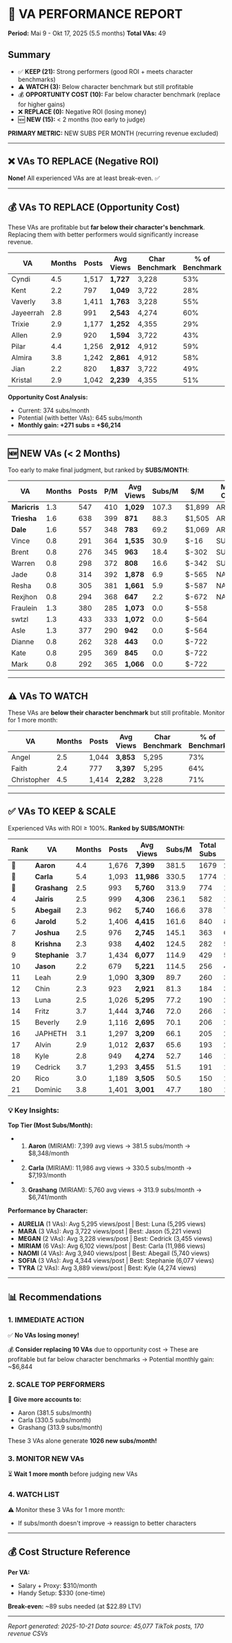 # 👥 VA PERFORMANCE REPORT
**Period:** Mai 9 - Okt 17, 2025 (5.5 months)
**Total VAs:** 49

## Summary
- ✅ **KEEP (21):** Strong performers (good ROI + meets character benchmarks)
- ⚠️ **WATCH (3):** Below character benchmark but still profitable
- 💰 **OPPORTUNITY COST (10):** Far below character benchmark (replace for higher gains)
- ❌ **REPLACE (0):** Negative ROI (losing money)
- 🆕 **NEW (15):** < 2 months (too early to judge)

**PRIMARY METRIC:** NEW SUBS PER MONTH (recurring revenue excluded)

---

## ❌ VAs TO REPLACE (Negative ROI)

**None!** All experienced VAs are at least break-even. ✅

---

## 💰 VAs TO REPLACE (Opportunity Cost)

These VAs are profitable but **far below their character's benchmark**.
Replacing them with better performers would significantly increase revenue.

| VA | Months | Posts | **Avg Views** | Char Benchmark | % of Benchmark | Subs/M | $/M | Main Char |
|---|---|---|---|---|---|---|---|---|
| Cyndi | 4.5 | 1,517 | **1,727** | 3,228 | 53% | 24.9 | $186 | MEGAN |
| Kent | 2.2 | 797 | **1,049** | 3,722 | 28% | 27.0 | $160 | MARA |
| Vaverly | 3.8 | 1,411 | **1,763** | 3,228 | 55% | 27.9 | $243 | MEGAN |
| Jayeerrah | 2.8 | 991 | **2,543** | 4,274 | 60% | 32.0 | $306 | TYRA |
| Trixie | 2.9 | 1,177 | **1,252** | 4,355 | 29% | 34.4 | $364 | NAOMI |
| Allen | 2.9 | 920 | **1,594** | 3,722 | 43% | 36.5 | $411 | MARA |
| Pilar | 4.4 | 1,256 | **2,912** | 4,912 | 59% | 41.2 | $558 | SOFIA |
| Almira | 3.8 | 1,242 | **2,861** | 4,912 | 58% | 45.6 | $648 | SOFIA |
| Jian | 2.2 | 820 | **1,837** | 3,722 | 49% | 48.7 | $656 | MARA |
| Kristal | 2.9 | 1,042 | **2,239** | 4,355 | 51% | 55.6 | $848 | NAOMI |

**Opportunity Cost Analysis:**
- Current: 374 subs/month
- Potential (with better VAs): 645 subs/month
- **Monthly gain: +271 subs = +$6,214**

---

## 🆕 NEW VAs (< 2 Months)

Too early to make final judgment, but ranked by **SUBS/MONTH**:

| VA | Months | Posts | P/M | **Avg Views** | Subs/M | $/M | Main Char |
|---|---|---|---|---|---|---|---|
| **Maricris** | 1.3 | 547 | 410 | **1,029** | 107.3 | $1,899 | ARIRI |
| **Triesha** | 1.6 | 638 | 399 | **871** | 88.3 | $1,505 | ARIRI |
| **Dale** | 1.6 | 557 | 348 | **783** | 69.2 | $1,069 | ARIRI |
| Vince | 0.8 | 291 | 364 | **1,535** | 30.9 | $-16 | SUKI |
| Brent | 0.8 | 276 | 345 | **963** | 18.4 | $-302 | SUKI |
| Warren | 0.8 | 298 | 372 | **808** | 16.6 | $-342 | SUKI |
| Jade | 0.8 | 314 | 392 | **1,878** | 6.9 | $-565 | NALANI |
| Resha | 0.8 | 305 | 381 | **1,661** | 5.9 | $-587 | NALANI |
| Rexjhon | 0.8 | 294 | 368 | **647** | 2.2 | $-672 | NALANI |
| Fraulein | 1.3 | 380 | 285 | **1,073** | 0.0 | $-558 |  |
| swtzl | 1.3 | 433 | 333 | **1,072** | 0.0 | $-564 |  |
| Asle | 1.3 | 377 | 290 | **942** | 0.0 | $-564 |  |
| Dianne | 0.8 | 262 | 328 | **443** | 0.0 | $-722 |  |
| Kate | 0.8 | 295 | 369 | **845** | 0.0 | $-722 |  |
| Mark | 0.8 | 292 | 365 | **1,066** | 0.0 | $-722 |  |

---

## ⚠️ VAs TO WATCH

These VAs are **below their character benchmark** but still profitable. Monitor for 1 more month:

| VA | Months | Posts | **Avg Views** | Char Benchmark | % of Benchmark | Subs/M | $/M | Main Char |
|---|---|---|---|---|---|---|---|---|
| Angel | 2.5 | 1,044 | **3,853** | 5,295 | 73% | 56.4 | $849 | AURELIA |
| Faith | 2.4 | 777 | **3,397** | 5,295 | 64% | 38.0 | $425 | AURELIA |
| Christopher | 4.5 | 1,414 | **2,282** | 3,228 | 71% | 30.6 | $317 | MEGAN |

---

## ✅ VAs TO KEEP & SCALE

Experienced VAs with ROI ≥ 100%. **Ranked by SUBS/MONTH:**

| Rank | VA | Months | Posts | **Avg Views** | Subs/M | Total Subs | ROI | $/M | Main Char |
|---|---|---|---|---|---|---|---|---|---|
| 🥇 | **Aaron** | 4.4 | 1,676 | **7,399** | 381.5 | 1679 | 2168% | $8,348 | MIRIAM |
| 🥈 | **Carla** | 5.4 | 1,093 | **11,986** | 330.5 | 1774 | 1936% | $7,193 | MIRIAM |
| 🥉 | **Grashang** | 2.5 | 993 | **5,760** | 313.9 | 774 | 1519% | $6,741 | MIRIAM |
| 4 | **Jairis** | 2.5 | 999 | **4,306** | 236.1 | 582 | 1118% | $4,961 | MIRIAM |
| 5 | **Abegail** | 2.3 | 962 | **5,740** | 166.6 | 378 | 737% | $3,357 | NAOMI |
| 6 | **Jarold** | 5.2 | 1,406 | **4,415** | 161.6 | 840 | 890% | $3,325 | MIRIAM |
| 7 | **Joshua** | 2.5 | 976 | **2,745** | 145.1 | 363 | 651% | $2,879 | MIRIAM |
| 8 | **Krishna** | 2.3 | 938 | **4,402** | 124.5 | 282 | 526% | $2,395 | NAOMI |
| 9 | **Stephanie** | 3.7 | 1,434 | **6,077** | 114.9 | 429 | 560% | $2,232 | SOFIA |
| 10 | **Jason** | 2.2 | 679 | **5,221** | 114.5 | 256 | 473% | $2,163 | MARA |
| 11 | Leah | 2.9 | 1,090 | **3,309** | 89.7 | 260 | 385% | $1,630 | MARA |
| 12 | Chin | 2.3 | 923 | **2,921** | 81.3 | 184 | 309% | $1,406 | NAOMI |
| 13 | Luna | 2.5 | 1,026 | **5,295** | 77.2 | 190 | 298% | $1,324 | AURELIA |
| 14 | Fritz | 3.7 | 1,444 | **3,746** | 72.0 | 266 | 313% | $1,248 | SOFIA |
| 15 | Beverly | 2.9 | 1,116 | **2,695** | 70.1 | 206 | 280% | $1,182 | NAOMI |
| 16 | JAPHETH | 3.1 | 1,297 | **3,209** | 66.1 | 205 | 263% | $1,096 | SOFIA |
| 17 | Alvin | 2.9 | 1,012 | **2,637** | 65.6 | 193 | 256% | $1,080 | MARA |
| 18 | Kyle | 2.8 | 949 | **4,274** | 52.7 | 146 | 181% | $777 | TYRA |
| 19 | Cedrick | 3.7 | 1,293 | **3,455** | 51.5 | 191 | 196% | $781 | MEGAN |
| 20 | Rico | 3.0 | 1,189 | **3,505** | 50.5 | 150 | 174% | $735 | TYRA |
| 21 | Dominic | 3.8 | 1,401 | **3,001** | 47.7 | 180 | 174% | $693 | MEGAN |

### 💡 Key Insights:

**Top Tier (Most Subs/Month):**
- 1. **Aaron** (MIRIAM): 7,399 avg views → 381.5 subs/month → $8,348/month
- 2. **Carla** (MIRIAM): 11,986 avg views → 330.5 subs/month → $7,193/month
- 3. **Grashang** (MIRIAM): 5,760 avg views → 313.9 subs/month → $6,741/month

**Performance by Character:**

- **AURELIA** (1 VAs): Avg 5,295 views/post | Best: Luna (5,295 views)
- **MARA** (3 VAs): Avg 3,722 views/post | Best: Jason (5,221 views)
- **MEGAN** (2 VAs): Avg 3,228 views/post | Best: Cedrick (3,455 views)
- **MIRIAM** (6 VAs): Avg 6,102 views/post | Best: Carla (11,986 views)
- **NAOMI** (4 VAs): Avg 3,940 views/post | Best: Abegail (5,740 views)
- **SOFIA** (3 VAs): Avg 4,344 views/post | Best: Stephanie (6,077 views)
- **TYRA** (2 VAs): Avg 3,889 views/post | Best: Kyle (4,274 views)

---

## 📊 Recommendations

### 1. IMMEDIATE ACTION
✅ **No VAs losing money!**

💰 **Consider replacing 10 VAs** due to opportunity cost
   → These are profitable but far below character benchmarks
   → Potential monthly gain: ~$6,844

### 2. SCALE TOP PERFORMERS
🚀 **Give more accounts to:**
- Aaron (381.5 subs/month)
- Carla (330.5 subs/month)
- Grashang (313.9 subs/month)

These 3 VAs alone generate **1026 new subs/month!**

### 3. MONITOR NEW VAs
⏳ **Wait 1 more month** before judging new VAs

### 4. WATCH LIST
⚠️ Monitor these 3 VAs for 1 more month:
- If subs/month doesn't improve → reassign to better characters

---

## 💰 Cost Structure Reference

**Per VA:**
- Salary + Proxy: $310/month
- Handy Setup: $330 (one-time)

**Break-even:** ~89 subs needed (at $22.89 LTV)

---

*Report generated: 2025-10-21*
*Data source: 45,077 TikTok posts, 170 revenue CSVs*
